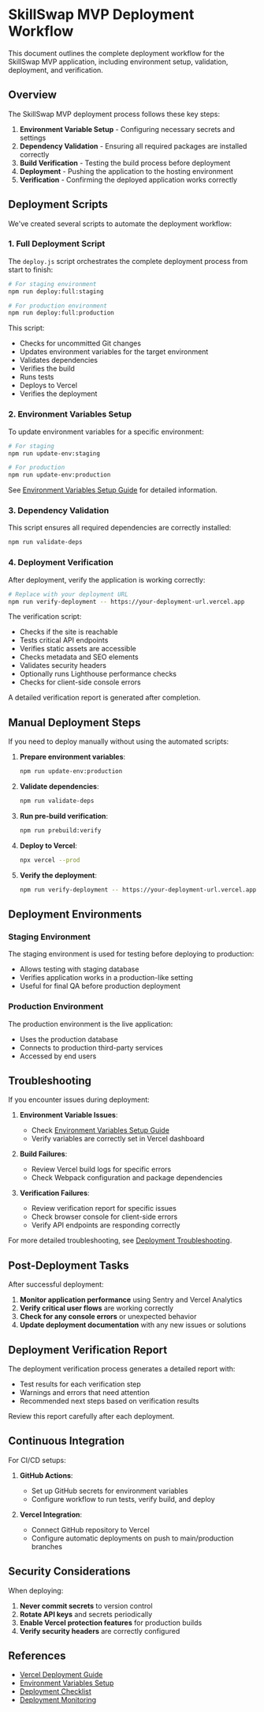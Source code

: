 # SkillSwap MVP Deployment Workflow

This document outlines the complete deployment workflow for the SkillSwap MVP application, including environment setup, validation, deployment, and verification.

## Overview

The SkillSwap MVP deployment process follows these key steps:

1. **Environment Variable Setup** - Configuring necessary secrets and settings
2. **Dependency Validation** - Ensuring all required packages are installed correctly
3. **Build Verification** - Testing the build process before deployment
4. **Deployment** - Pushing the application to the hosting environment
5. **Verification** - Confirming the deployed application works correctly

## Deployment Scripts

We've created several scripts to automate the deployment workflow:

### 1. Full Deployment Script

The `deploy.js` script orchestrates the complete deployment process from start to finish:

```bash
# For staging environment
npm run deploy:full:staging

# For production environment
npm run deploy:full:production
```

This script:
- Checks for uncommitted Git changes
- Updates environment variables for the target environment
- Validates dependencies
- Verifies the build
- Runs tests
- Deploys to Vercel
- Verifies the deployment

### 2. Environment Variables Setup

To update environment variables for a specific environment:

```bash
# For staging
npm run update-env:staging

# For production
npm run update-env:production
```

See [Environment Variables Setup Guide](./environment_variables_setup_guide.md) for detailed information.

### 3. Dependency Validation

This script ensures all required dependencies are correctly installed:

```bash
npm run validate-deps
```

### 4. Deployment Verification

After deployment, verify the application is working correctly:

```bash
# Replace with your deployment URL
npm run verify-deployment -- https://your-deployment-url.vercel.app
```

The verification script:
- Checks if the site is reachable
- Tests critical API endpoints
- Verifies static assets are accessible
- Checks metadata and SEO elements
- Validates security headers
- Optionally runs Lighthouse performance checks
- Checks for client-side console errors

A detailed verification report is generated after completion.

## Manual Deployment Steps

If you need to deploy manually without using the automated scripts:

1. **Prepare environment variables**:
   ```bash
   npm run update-env:production
   ```

2. **Validate dependencies**:
   ```bash
   npm run validate-deps
   ```

3. **Run pre-build verification**:
   ```bash
   npm run prebuild:verify
   ```

4. **Deploy to Vercel**:
   ```bash
   npx vercel --prod
   ```

5. **Verify the deployment**:
   ```bash
   npm run verify-deployment -- https://your-deployment-url.vercel.app
   ```

## Deployment Environments

### Staging Environment

The staging environment is used for testing before deploying to production:

- Allows testing with staging database
- Verifies application works in a production-like setting
- Useful for final QA before production deployment

### Production Environment

The production environment is the live application:

- Uses the production database
- Connects to production third-party services
- Accessed by end users

## Troubleshooting

If you encounter issues during deployment:

1. **Environment Variable Issues**:
   - Check [Environment Variables Setup Guide](./environment_variables_setup_guide.md)
   - Verify variables are correctly set in Vercel dashboard

2. **Build Failures**:
   - Review Vercel build logs for specific errors
   - Check Webpack configuration and package dependencies

3. **Verification Failures**:
   - Review verification report for specific issues
   - Check browser console for client-side errors
   - Verify API endpoints are responding correctly

For more detailed troubleshooting, see [Deployment Troubleshooting](./deployment_troubleshooting.md).

## Post-Deployment Tasks

After successful deployment:

1. **Monitor application performance** using Sentry and Vercel Analytics
2. **Verify critical user flows** are working correctly
3. **Check for any console errors** or unexpected behavior
4. **Update deployment documentation** with any new issues or solutions

## Deployment Verification Report

The deployment verification process generates a detailed report with:

- Test results for each verification step
- Warnings and errors that need attention
- Recommended next steps based on verification results

Review this report carefully after each deployment.

## Continuous Integration

For CI/CD setups:

1. **GitHub Actions**:
   - Set up GitHub secrets for environment variables
   - Configure workflow to run tests, verify build, and deploy

2. **Vercel Integration**:
   - Connect GitHub repository to Vercel
   - Configure automatic deployments on push to main/production branches

## Security Considerations

When deploying:

1. **Never commit secrets** to version control
2. **Rotate API keys** and secrets periodically
3. **Enable Vercel protection features** for production builds
4. **Verify security headers** are correctly configured

## References

- [Vercel Deployment Guide](./vercel_deployment_guide_updated.md)
- [Environment Variables Setup](./environment_variables_setup_guide.md)
- [Deployment Checklist](./deployment_checklist.md)
- [Deployment Monitoring](./deployment_monitoring.md)

